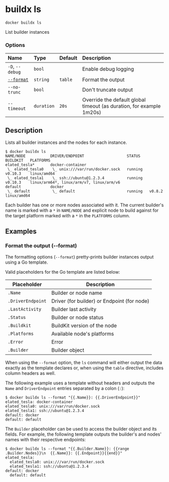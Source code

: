 # buildx ls

```text
docker buildx ls
```

<!---MARKER_GEN_START-->
List builder instances

### Options

| Name                  | Type       | Default | Description                                                          |
|:----------------------|:-----------|:--------|:---------------------------------------------------------------------|
| `-D`, `--debug`       | `bool`     |         | Enable debug logging                                                 |
| [`--format`](#format) | `string`   | `table` | Format the output                                                    |
| `--no-trunc`          | `bool`     |         | Don't truncate output                                                |
| `--timeout`           | `duration` | `20s`   | Override the default global timeout (as duration, for example 1m20s) |


<!---MARKER_GEN_END-->

## Description

Lists all builder instances and the nodes for each instance.

```console
$ docker buildx ls
NAME/NODE           DRIVER/ENDPOINT                   STATUS    BUILDKIT   PLATFORMS
elated_tesla*       docker-container
 \_ elated_tesla0    \_ unix:///var/run/docker.sock   running   v0.10.3    linux/amd64
 \_ elated_tesla1    \_ ssh://ubuntu@1.2.3.4          running   v0.10.3    linux/arm64*, linux/arm/v7, linux/arm/v6
default             docker
 \_ default          \_ default                       running   v0.8.2     linux/amd64
```

Each builder has one or more nodes associated with it. The current builder's
name is marked with a `*` in `NAME/NODE` and explicit node to build against for
the target platform marked with a `*` in the `PLATFORMS` column.

## Examples

### <a name="format"></a> Format the output (--format)

The formatting options (`--format`) pretty-prints builder instances output
using a Go template.

Valid placeholders for the Go template are listed below:

| Placeholder       | Description                                 |
|-------------------|---------------------------------------------|
| `.Name`           | Builder or node name                        |
| `.DriverEndpoint` | Driver (for builder) or Endpoint (for node) |
| `.LastActivity`   | Builder last activity                       |
| `.Status`         | Builder or node status                      |
| `.Buildkit`       | BuildKit version of the node                |
| `.Platforms`      | Available node's platforms                  |
| `.Error`          | Error                                       |
| `.Builder`        | Builder object                              |

When using the `--format` option, the `ls` command will either output the data
exactly as the template declares or, when using the `table` directive, includes
column headers as well.

The following example uses a template without headers and outputs the
`Name` and `DriverEndpoint` entries separated by a colon (`:`):

```console
$ docker buildx ls --format "{{.Name}}: {{.DriverEndpoint}}"
elated_tesla: docker-container
elated_tesla0: unix:///var/run/docker.sock
elated_tesla1: ssh://ubuntu@1.2.3.4
default: docker
default: default
```

The `Builder` placeholder can be used to access the builder object and its
fields. For example, the following template outputs the builder's and
nodes' names with their respective endpoints:

```console
$ docker buildx ls --format "{{.Builder.Name}}: {{range .Builder.Nodes}}\n  {{.Name}}: {{.Endpoint}}{{end}}"
elated_tesla:
  elated_tesla0: unix:///var/run/docker.sock
  elated_tesla1: ssh://ubuntu@1.2.3.4
default: docker
  default: default
```
